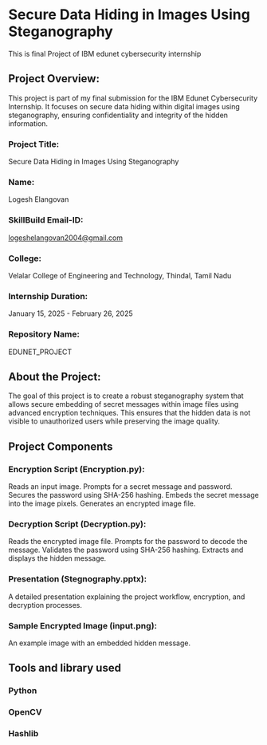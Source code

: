 # Secure Data Hiding in Images Using Steganography
This is final Project of IBM edunet cybersecurity internship

## Project Overview:
This project is part of my final submission for the IBM Edunet Cybersecurity Internship. It focuses on secure data hiding within digital images using steganography, ensuring confidentiality and integrity of the hidden information.

### Project Title: 
Secure Data Hiding in Images Using Steganography

### Name:
Logesh Elangovan

### SkillBuild Email-ID:
logeshelangovan2004@gmail.com

### College: 
Velalar College of Engineering and Technology, Thindal, Tamil Nadu

### Internship Duration: 
January 15, 2025 - February 26, 2025

### Repository Name: 
EDUNET_PROJECT

## About the Project:
The goal of this project is to create a robust steganography system that allows secure embedding of secret messages within image files using advanced encryption techniques. This ensures that the hidden data is not visible to unauthorized users while preserving the image quality.

## Project Components
### Encryption Script (Encryption.py):

Reads an input image.
Prompts for a secret message and password.
Secures the password using SHA-256 hashing.
Embeds the secret message into the image pixels.
Generates an encrypted image file.

### Decryption Script (Decryption.py):

Reads the encrypted image file.
Prompts for the password to decode the message.
Validates the password using SHA-256 hashing.
Extracts and displays the hidden message.

### Presentation (Stegnography.pptx):

A detailed presentation explaining the project workflow, encryption, and decryption processes.

### Sample Encrypted Image (input.png):

An example image with an embedded hidden message.

## Tools and library used
### Python
### OpenCV
### Hashlib

